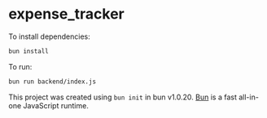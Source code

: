 # expense_tracker

To install dependencies:

```bash
bun install
```

To run:

```bash
bun run backend/index.js
```

This project was created using `bun init` in bun v1.0.20. [Bun](https://bun.sh) is a fast all-in-one JavaScript runtime.
